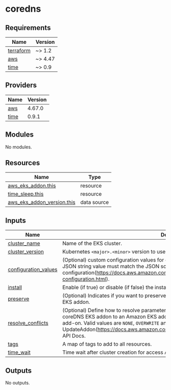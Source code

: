 # coredns

<!-- BEGINNING OF PRE-COMMIT-TERRAFORM DOCS HOOK -->
## Requirements

| Name | Version |
|------|---------|
| <a name="requirement_terraform"></a> [terraform](#requirement\_terraform) | ~> 1.2 |
| <a name="requirement_aws"></a> [aws](#requirement\_aws) | ~> 4.47 |
| <a name="requirement_time"></a> [time](#requirement\_time) | ~> 0.9 |

## Providers

| Name | Version |
|------|---------|
| <a name="provider_aws"></a> [aws](#provider\_aws) | 4.67.0 |
| <a name="provider_time"></a> [time](#provider\_time) | 0.9.1 |

## Modules

No modules.

## Resources

| Name | Type |
|------|------|
| [aws_eks_addon.this](https://registry.terraform.io/providers/hashicorp/aws/latest/docs/resources/eks_addon) | resource |
| [time_sleep.this](https://registry.terraform.io/providers/hashicorp/time/latest/docs/resources/sleep) | resource |
| [aws_eks_addon_version.this](https://registry.terraform.io/providers/hashicorp/aws/latest/docs/data-sources/eks_addon_version) | data source |

## Inputs

| Name | Description | Type | Default | Required |
|------|-------------|------|---------|:--------:|
| <a name="input_cluster_name"></a> [cluster\_name](#input\_cluster\_name) | Name of the EKS cluster. | `string` | n/a | yes |
| <a name="input_cluster_version"></a> [cluster\_version](#input\_cluster\_version) | Kubernetes `<major>.<minor>` version to use for the EKS cluster (i.e.: `1.25`). | `string` | n/a | yes |
| <a name="input_configuration_values"></a> [configuration\_values](#input\_configuration\_values) | (Optional) custom configuration values for coreDNS EKS addon with single JSON string. This JSON string value must match the JSON schema derived from describe-addon-configuration(https://docs.aws.amazon.com/cli/latest/reference/eks/describe-addon-configuration.html). | `string` | `"{}"` | no |
| <a name="input_install"></a> [install](#input\_install) | Enable (if true) or disable (if false) the installation of coreDNS EKS Addon. | `bool` | `true` | no |
| <a name="input_preserve"></a> [preserve](#input\_preserve) | (Optional) Indicates if you want to preserve the created resources when deleting coreDNS EKS addon. | `bool` | `true` | no |
| <a name="input_resolve_conflicts"></a> [resolve\_conflicts](#input\_resolve\_conflicts) | (Optional) Define how to resolve parameter value conflicts when migrating an existing coreDNS EKS addon to an Amazon EKS add-on or when applying version updates to the add-on. Valid values are `NONE`, `OVERWRITE` and `PRESERVE`. For more details check UpdateAddon(https://docs.aws.amazon.com/eks/latest/APIReference/API_UpdateAddon.html) API Docs. | `string` | `"OVERWRITE"` | no |
| <a name="input_tags"></a> [tags](#input\_tags) | A map of tags to add to all resources. | `map(string)` | `{}` | no |
| <a name="input_time_wait"></a> [time\_wait](#input\_time\_wait) | Time wait after cluster creation for access API Server for resource deploy. | `string` | `"30s"` | no |

## Outputs

No outputs.
<!-- END OF PRE-COMMIT-TERRAFORM DOCS HOOK -->
